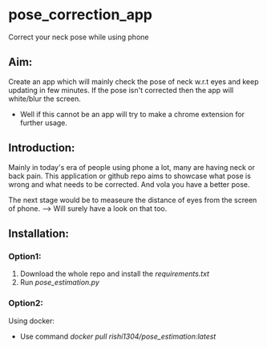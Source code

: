 # pose_correction_app
Correct your neck pose while using phone

## Aim: 
Create an app which will mainly check the pose of neck w.r.t eyes and keep updating in few minutes. If the pose isn't corrected then the app will white/blur the screen.
- Well if this cannot be an app will try to make a chrome extension for further usage.

## Introduction:
Mainly in today's era of people using phone a lot, many are having neck or back pain. This application or github repo aims to showcase what pose is wrong and what needs to be corrected. And vola you have a better pose. 

The next stage would be to measeure the distance of eyes from the screen of phone. --> Will surely have a look on that too.

## Installation:
### Option1:

  1. Download the whole repo and install the *requirements.txt*
  2. Run *pose_estimation.py*

### Option2:
  Using docker:
  - Use command *docker pull rishi1304/pose_estimation:latest*
